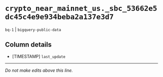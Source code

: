 # `crypto_near_mainnet_us._sbc_53662e5dc45c4e9e934beba2a137e3d7`
`bq-1` | `bigquery-public-data`

## Column details
* [TIMESTAMP] `last_update`

-------------------------------------------------------------------------------
*Do not make edits above this line.*
